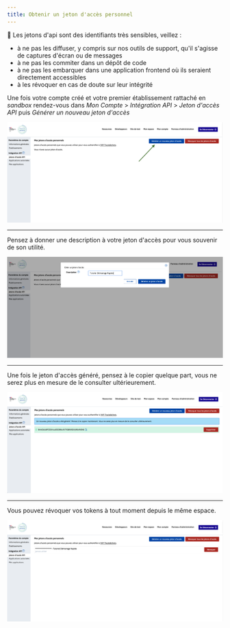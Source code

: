 ```yaml
---
title: Obtenir un jeton d'accès personnel
---
```


🚨 Les jetons d'api sont des identifiants très sensibles, veillez :
- à ne pas les diffuser, y compris sur nos outils de support, qu'il s'agisse de captures d'écran ou de messages
- à ne pas les commiter dans un dépôt de code
- à ne pas les embarquer dans une application frontend où ils seraient directement accessibles
- à les révoquer en cas de doute sur leur intégrité

Une fois votre compte créé et votre premier établissement rattaché en *sandbox* rendez-vous dans *Mon Compte* > *Intégration API* > *Jeton d'accès API* puis *Générer un nouveau jeton d'accès*

![access-token-generate.png](../../../static/img/access-token-generate.png)

---

Pensez à donner une description à votre jeton d'accès pour vous souvenir de son utilité.

![access-token-description.png](../../../static/img/access-token-description.png)

---

Une fois le jeton d'accès généré, pensez à le copier quelque part, vous ne serez plus en mesure de le consulter ultérieurement.


![access-token-copy.png](../../../static/img/access-token-copy.png)

---

Vous pouvez révoquer vos tokens à tout moment depuis le même espace.

![access-token-list.png](../../../static/img/access-token-list.png)

